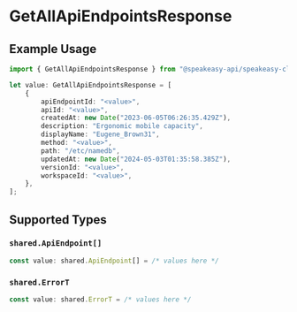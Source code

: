 # GetAllApiEndpointsResponse

## Example Usage

```typescript
import { GetAllApiEndpointsResponse } from "@speakeasy-api/speakeasy-client-sdk-typescript/sdk/models/operations";

let value: GetAllApiEndpointsResponse = [
    {
        apiEndpointId: "<value>",
        apiId: "<value>",
        createdAt: new Date("2023-06-05T06:26:35.429Z"),
        description: "Ergonomic mobile capacity",
        displayName: "Eugene_Brown31",
        method: "<value>",
        path: "/etc/namedb",
        updatedAt: new Date("2024-05-03T01:35:58.385Z"),
        versionId: "<value>",
        workspaceId: "<value>",
    },
];
```

## Supported Types

### `shared.ApiEndpoint[]`

```typescript
const value: shared.ApiEndpoint[] = /* values here */
```

### `shared.ErrorT`

```typescript
const value: shared.ErrorT = /* values here */
```

